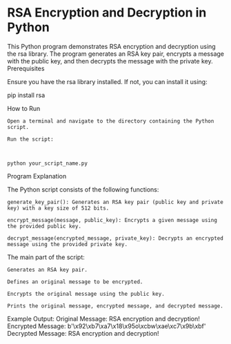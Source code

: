 # RSA Encryption and Decryption in Python

This Python program demonstrates RSA encryption and decryption using the rsa library. The program generates an RSA key pair, encrypts a message with the public key, and then decrypts the message with the private key.
Prerequisites

Ensure you have the rsa library installed. If not, you can install it using:



pip install rsa

How to Run

    Open a terminal and navigate to the directory containing the Python script.

    Run the script:

    

    python your_script_name.py

Program Explanation

The Python script consists of the following functions:

    generate_key_pair(): Generates an RSA key pair (public key and private key) with a key size of 512 bits.

    encrypt_message(message, public_key): Encrypts a given message using the provided public key.

    decrypt_message(encrypted_message, private_key): Decrypts an encrypted message using the provided private key.

The main part of the script:

    Generates an RSA key pair.

    Defines an original message to be encrypted.

    Encrypts the original message using the public key.

    Prints the original message, encrypted message, and decrypted message.

Example Output:
    Original Message: RSA encryption and decryption!
    Encrypted Message: b'\x92\xb7\xa7\x18\x95o\xcbw\xae\xc7\x9b\xbf'
    Decrypted Message: RSA encryption and decryption!
